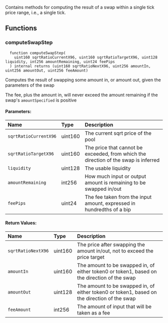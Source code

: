 Contains methods for computing the result of a swap within a single tick price range, i.e., a single tick.


## Functions
### computeSwapStep
```solidity
  function computeSwapStep(
    uint160 sqrtRatioCurrentX96, uint160 sqrtRatioTargetX96, uint128 liquidity, int256 amountRemaining, uint24 feePips
  ) internal returns (uint160 sqrtRatioNextX96, uint256 amountIn, uint256 amountOut, uint256 feeAmount)
```
Computes the result of swapping some amount in, or amount out, given the parameters of the swap

The fee, plus the amount in, will never exceed the amount remaining if the swap's `amountSpecified` is positive

#### Parameters:
| Name | Type | Description                                                          |
| :--- | :--- | :------------------------------------------------------------------- |
|`sqrtRatioCurrentX96` | uint160 | The current sqrt price of the pool
|`sqrtRatioTargetX96` | uint160 | The price that cannot be exceeded, from which the direction of the swap is inferred
|`liquidity` | uint128 | The usable liquidity
|`amountRemaining` | int256 | How much input or output amount is remaining to be swapped in/out
|`feePips` | uint24 | The fee taken from the input amount, expressed in hundredths of a bip

#### Return Values:
| Name                           | Type          | Description                                                                  |
| :----------------------------- | :------------ | :--------------------------------------------------------------------------- |
|`sqrtRatioNextX96`| uint160 | The price after swapping the amount in/out, not to exceed the price target
|`amountIn`| uint160 | The amount to be swapped in, of either token0 or token1, based on the direction of the swap
|`amountOut`| uint128 | The amount to be swapped in, of either token0 or token1, based on the direction of the swap
|`feeAmount`| int256 | The amount of input that will be taken as a fee
